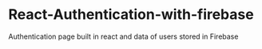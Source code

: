 # React-Authentication-with-firebase

Authentication page built in react and data of users stored in Firebase

<!-- Firebase API have been removed kindly get started with Firebase to get your own API -->

